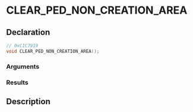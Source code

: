 # CLEAR_PED_NON_CREATION_AREA

## Declaration
```cpp
// 0xC1C7919
void CLEAR_PED_NON_CREATION_AREA();
```

### Arguments

### Results

## Description
